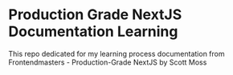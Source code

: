 # Production Grade NextJS Documentation Learning
This repo dedicated for my learning process documentation from Frontendmasters - Production-Grade NextJS by Scott Moss
